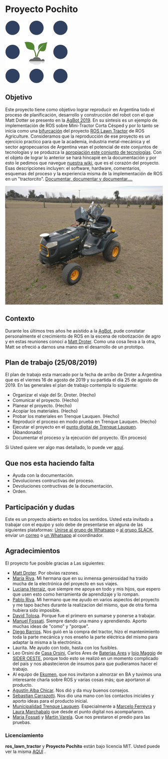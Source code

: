 # Proyecto Pochito

![Logo ROS Agriculture](https://raw.githubusercontent.com/rje1974/Proyecto-Pochito/master/site/Imagenes_Site/LogoROSAg.png)

## Objetivo

Este proyecto tiene como objetivo lograr reproducir en Argentina todo el proceso de planificación, desarrollo y construcción del robot con el que Matt Dotter se presento en la [AgBot 2019](https://ag.purdue.edu/agBOT/). En su síntesis es un ejemplo de implementación de ROS sobre Mini-Tractor Corta Césped y por lo tanto se inicia como una [bifurcación](https://tinyurl.com/y37ajy6b) del proyecto [ROS Lawn Tractor](https://github.com/ros-agriculture/ros_lawn_tractor) de ROS Agriculture. Consideramos que la reproducción de ese proyecto es un ejercicio practico para que la academia, industria metal-mecánica y el sector agropecuarios de Argentina vean el potencial de este conjuntos de tecnologías y se produzca la [apropiación este conjunto de tecnologías](https://es.wikipedia.org/wiki/Apropiaci%C3%B3n_tecnol%C3%B3gica). Con el objeto de lograr lo anterior se hará hincapié en la documentación y por esto le pedimos que navegue [nuestra wiki](https://github.com/rje1974/ros_lawn_tractor/wiki), que es el corazón del proyecto. Esas descripciones incluyen: el software, hardware, comentarios, esquemas del proceso y la experiencia misma de la implementación de ROS en un "tractorcito". [Documentar, documentar y documentar....](https://github.com/rje1974/Proyecto-Pochito/wiki)

![PochitoBot Final](https://raw.githubusercontent.com/rje1974/Proyecto-Pochito/master/site/Imagenes_Site/Principal.jpg)

## Contexto

Durante los últimos tres años he asistido a la [AgBot](https://ag.purdue.edu/agBOT/), pude constatar personalmente el crecimiento de ROS en la escena de robotización de agro y en estas reuniones conocí a [Matt Droter](https://github.com/droter). Como una cosa lleva a la otra, Matt se ofreció a darnos una mano en el desarrollo de un prototipo.

## Plan de trabajo (25/08/2019)

El plan de trabajo esta marcado por la fecha de arribo de Droter a Argentina que es el viernes 16 de agosto de 2019 y su partida el día 25 de agosto de 2019. En las generales el plan de trabajo contempla lo siguiente:

-   Organizar el viaje del Sr. Droter. (Hecho)
-   Comunicar el proyecto. (Hecho)
-   Planear el proyecto. (Hecho)
-   Acopiar los materiales. (Hecho)
-   Probar los materiales en Trenque Lauquen. (Hecho)
-   Reproducir el proceso en modo prueba en Trenque Lauquen. (Hecho)
-   Ejecutar el proyecto en el [punto digital de Trenque Lauquen](http://pct.trenquelauquen.gov.ar/). (Abandonado)
-   Documentar el proceso y la ejecución del proyecto. (En proceso)

Si Usted quiere ver algo mas detallado, lo puede ver [aquí](https://github.com/rje1974/ros_lawn_tractor/wiki/Plan-De-Trabajo).

## Que nos esta haciendo falta

-   Ayuda con la documentación.
-   Devoluciones contructivas del proceso.
-   Devoluciones contructivas de la documentación.
-   Orden.


## Participación y dudas

Este es un proyecto abierto en todos los sentidos. Usted esta invitado a trabajar con el equipo y solo debe de presentarse en alguna de las siguientes plataformas: [Unirse al grupo de Whatsapp](https://chat.whatsapp.com/FK1hUuH3ac3ExXbGrR0gs1) o [al grupo SLACK](https://app.slack.com/client/T676UDNG3/GK8UTNMGS), enviar un [correo](mailto:juaneduardoriva@gmail.com) o [un Whatsapp](https://wa.me/5492392520561) al coordinador.

## Agradecimientos

El proyecto fue posible gracias a Las siguientes:

-   [Matt Droter](https://www.linkedin.com/in/droterville/). Por obvias razones.
-   [María Riva](https://www.linkedin.com/in/maria-riva-aa78245a/). Mi hermana que en su inmensa generosidad ha traído mucha de la electrónica del proyecto en sus viajes.
-   [Luciana Herraiz](https://www.linkedin.com/in/luciana-herraiz-8958a1150/), que siempre me apoya en todo y mis hijos, que espero que usen esto como herramienta de aprendizaje y lo rompan.
-   [Pablo Riva](https://www.linkedin.com/in/pablo-alfredo-riva/). Mi hermano que me ayudo en varios aspectos del proyecto y me tapo baches durante la realizacion del mismo, que de otra forma hubiera sido imposible.
-   [David Tolosa](https://github.com/davidtolosa). Porque fue el primero en sumarse y ponerse a trabajar.
-   [Manuel Fossati](https://www.linkedin.com/in/manuel-fossati-03026561/). Siempre dando una mano y aprendiendo. Aporto muchas ideas de "como" y "porque".
-   [Diego Barrios](https://www.linkedin.com/in/diego-david-barrios-bb84b251/). Nos guió en la compra del tractor, hizo el mantenimiento toda la parte mecánica y nos enseño la parte eléctrica del mismo para adaptar la misma a la electrónica.
-   Laurita. Me ayudo con todo, hasta con los fusibles.
-   Leo Orsini de [Casa Orsini](https://es-la.facebook.com/casaorsini/), Carlos Ares de [Baterias Ares](https://es-la.facebook.com/pages/category/Automotive--Aircraft---Boat/Baterias-Ares-646753535515544/) y [Ioio Maggio](https://www.linkedin.com/in/gregorio-maggio-b92ab667/) de [SIDER OESTE](http://www.sideroeste.com.ar/index.php), porque todo esto se realizó en un momento complicado del país y nos abastecieron de insumos para que pudieramos hacer el trabajo.
-   Al equipo de [Ekumen](https://www.ekumenlabs.com/team/), que nos invitaron a almorzar en BA y tuvimos una interesante charla sobre ROS y varias cosas más; que aportaron al producto.
-   [Agustín Alba Chicar](https://www.linkedin.com/in/agustin-dario-alba-chicar-6b269846/). Nos dió y da muy buenos consejos.
-   [Sebastian Carrazotti](https://www.linkedin.com/in/sebascarra/). Nos dio una mano con los contactos iniciales y aporto ideas para el producto inicial.
-   [Municipalidad Trenque Lauquen](http://pct.trenquelauquen.gov.ar/). Especialmente a [Marcelo Ferreyra](https://www.linkedin.com/in/marcelo-ferreyra-3257232/) y [Laura Marchabalo](https://www.linkedin.com/in/laura-marchabalo-a497905/) que desde el punto digital nos acompañaron.
-   [Maria Fossati](https://www.linkedin.com/in/mar%C3%ADa-jos%C3%A9-fossati-151653160/) y [Martin Varela](). Que nos prestaron el predio para las pruebas.

### Licenciamiento

**ros_lawn_tractor** y **Proyecto Pochito** están bajo licencia MIT. Usted puede ver la misma [AQUÍ](https://github.com/rje1974/Proyecto-Pochito/blob/master/LICENSE) .
